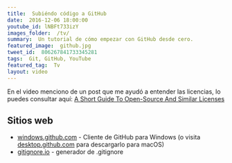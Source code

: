 ```yaml
---
title:  Subiéndo código a GitHub
date:  2016-12-06 18:00:00
youtube_id: lNBFt733izY
images_folder:  /tv/
summary:  Un tutorial de cómo empezar con GitHub desde cero.
featured_image:  github.jpg
tweet_id:  806267841733345281
tags:  Git, GitHub, YouTube
featured_tag:  Tv
layout: video
---
```


En el video menciono de un post que me ayudó a entender las licencias, lo puedes consultar aquí: <a href="https://www.smashingmagazine.com/2010/03/a-short-guide-to-open-source-and-similar-licenses/" target="_blank">A Short Guide To Open-Source And Similar Licenses</a>

## Sitios web  
<ul>
    <li><a href="https://windows.github.com" target="_blank">windows.github.com</a> - Cliente de GitHub para Windows (o visita <a href="https://desktop.github.com" target="_blank">desktop.github.com</a> para descargarlo para macOS)</li>
    <li><a href="https://www.gitignore.io" target="_blank">gitignore.io</a> - generador de .gitignore</li>
</ul>
